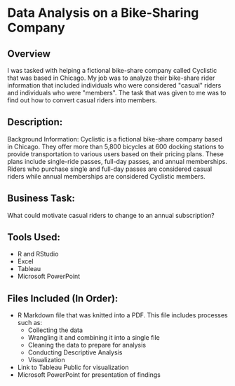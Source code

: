 # Data Analysis on a Bike-Sharing Company 

## Overview
I was tasked with helping a fictional bike-share company called Cyclistic that was based in Chicago. My job was to analyze their bike-share rider information that included individuals who were considered "casual" riders and individuals who were "members". The task that was given to me was to find out how to convert casual riders into members.

## Description:
Background Information: Cyclistic is a fictional bike-share company based in Chicago. They offer more than 5,800 bicycles at 600 docking stations to provide transportation to various users based on their pricing plans. These plans include single-ride passes, full-day passes, and annual memberships. Riders who purchase single and full-day passes are considered casual riders while annual memberships are considered Cyclistic members. 

## Business Task:
What could motivate casual riders to change to an annual subscription?

## Tools Used:
* R and RStudio 
* Excel 
* Tableau 
* Microsoft PowerPoint

## Files Included (In Order):
* R Markdown file that was knitted into a PDF. This file includes processes such as: 
  * Collecting the data
  * Wrangling it and combining it into a single file
  * Cleaning the data to prepare for analysis
  * Conducting Descriptive Analysis
  * Visualization 
* Link to Tableau Public for visualization
* Microsoft PowerPoint for presentation of findings

